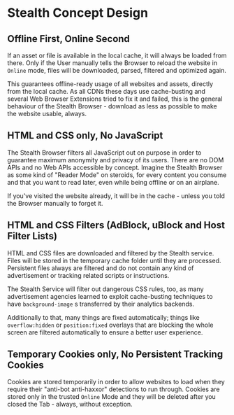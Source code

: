 
# Stealth Concept Design

## Offline First, Online Second

If an asset or file is available in the local cache, it will always be
loaded from there. Only if the User manually tells the Browser to reload
the website in `Online` mode, files will be downloaded, parsed, filtered
and optimized again.

This guarantees offline-ready usage of all websites and assets, directly
from the local cache. As all CDNs these days use cache-busting and several
Web Browser Extensions tried to fix it and failed, this is the general
behaviour of the Stealth Browser - download as less as possible to make
the website usable, always.


## HTML and CSS only, No JavaScript

The Stealth Browser filters all JavaScript out on purpose in order to
guarantee maximum anonymity and privacy of its users. There are no DOM APIs
and no Web APIs accessible by concept. Imagine the Stealth Browser as some
kind of "Reader Mode" on steroids, for every content you consume and that
you want to read later, even while being offline or on an airplane.

If you've visited the website already, it will be in the cache - unless you
told the Browser manually to forget it.


## HTML and CSS Filters (AdBlock, uBlock and Host Filter Lists)

HTML and CSS files are downloaded and filtered by the Stealth service. Files
will be stored in the temporary cache folder until they are processed.
Persistent files always are filtered and do not contain any kind of
advertisement or tracking related scripts or instructions.

The Stealth Service will filter out dangerous CSS rules, too, as many
advertisement agencies learned to exploit cache-busting techniques to have
`background-image` s transferred by their analytics backends.

Additionally to that, many things are fixed automatically; things like
`overflow:hidden` or `position:fixed` overlays that are blocking the whole
screen are filtered automatically to ensure a better user experience.


## Temporary Cookies only, No Persistent Tracking Cookies

Cookies are stored temporarily in order to allow websites to load when they
require their "anti-bot anti-haxxor" detections to run through. Cookies are
stored only in the trusted `Online` Mode and they will be deleted after you
closed the Tab - always, without exception.


